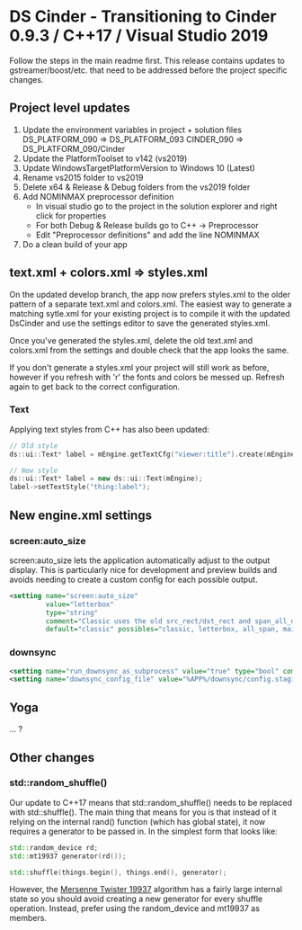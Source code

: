 # DS Cinder - Transitioning to Cinder 0.9.3 / C++17 / Visual Studio 2019

Follow the steps in the main readme first. This release contains updates to gstreamer/boost/etc. that need to be
addressed before the project specific changes.

## Project level updates

1. Update the environment variables in project + solution files
    DS_PLATFORM_090 => DS_PLATFORM_093
    CINDER_090 => DS_PLATFORM_090/Cinder
2. Update the PlatformToolset to v142 (vs2019)
3. Update WindowsTargetPlatformVersion to Windows 10 (Latest)
4. Rename vs2015 folder to vs2019
5. Delete x64 & Release & Debug folders from the vs2019 folder
6. Add NOMINMAX preprocessor definition
    - In visual studio go to the project in the solution explorer and right click for properties
    - For both Debug & Release builds go to C++ -> Preprocessor
    - Edit "Preprocessor definitions" and add the line NOMINMAX
7. Do a clean build of your app

## text.xml + colors.xml => styles.xml
On the updated develop branch, the app now prefers styles.xml to the older pattern of a separate text.xml and
colors.xml. The easiest way to generate a matching sytle.xml for your existing project is to compile it with the updated
DsCinder and use the settings editor to save the generated styles.xml.

Once you've generated the styles.xml, delete the old text.xml and colors.xml from the settings and double check that the
app looks the same. 

If you don't generate a styles.xml your project will still work as before, however if you refresh with 'r' the fonts and
colors be messed up. Refresh again to get back to the correct configuration.

### Text
Applying text styles from C++ has also been updated:
```cpp
// Old style
ds::ui::Text* label = mEngine.getTextCfg("viewer:title").create(mEngine, mTrayHolder);

// New style
ds::ui::Text* label = new ds::ui::Text(mEngine);
label->setTextStyle("thing:label");
```

## New engine.xml settings
### screen:auto_size
screen:auto_size lets the application automatically adjust to the output display. This is particularly nice for
development and preview builds and avoids needing to create a custom config for each possible output.
```xml
<setting name="screen:auto_size"
         value="letterbox"
         type="string"
         comment="Classic uses the old src_rect/dst_rect and span_all_displays; letterbox will letterbox to your main monitor; all_span spans all displays; main_span fills the main display. letterbox requires having a world size set." 
         default="classic" possibles="classic, letterbox, all_span, main_span"/>
```

### downsync
```xml
<setting name="run_downsync_as_subprocess" value="true" type="bool" comment="Will Attempt to run downsync from the %APP%/downsync folder" default="true"/>
<setting name="downsync_config_file" value="%APP%/downsync/config.staging.json5" type="string" comment="Downsync with attempt to use this config when run as a subprocess" default="true"/>
```

## Yoga
... ?

## Other changes
### std::random_shuffle()
Our update to C++17 means that std::random_shuffle() needs to be replaced with std::shuffle(). The main thing that means
for you is that instead of it relying on the internal rand() function (which has global state), it now requires a
generator to be passed in. In the simplest form that looks like:
```cpp
std::random_device rd;
std::mt19937 generator(rd());

std::shuffle(things.begin(), things.end(), generator);
```
However, the [Mersenne Twister 19937](https://www.cplusplus.com/reference/random/mt19937/) algorithm has a fairly large
internal state so you should avoid creating a new generator for every shuffle operation. Instead, prefer using the
random_device and mt19937 as members.

